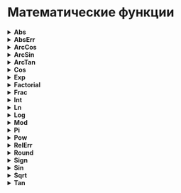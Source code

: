 # Математические функции

<details><summary><b>Abs</b></summary>
<br><b>Abs(Аргумент) </b>
<ul>
   <li> Аргумент - числовое выражение.
</ul>
Возвращает модуль аргумента. <br><br>
</details>

<details><summary><b>AbsErr</b></summary>
<br><b>AbsErr(Аргумент1, Аргумент2) </b>
<ul>
   <li> Аргументы - любые числовые выражения.
</ul>
Возвращает абсолютную погрешность двух аргументов. <br><br>
</details>

<details><summary><b>ArcCos</b></summary>
<br><b>ArcCos(Значение) </b>
<ul>
   <li> Значение - значение косинуса, для которого необходимо найти угол.
</ul>
Возвращает арккосинус значения, т.е. угол в радианах, косинус которого равен Значение. <br><br>
</details>

<details><summary><b>ArcSin</b></summary>
<br><b>ArcSin(Значение) </b>
<ul>
   <li> Значение - значение синуса, для которого необходимо найти угол.
</ul>
Возвращает арксинус значения, т.е. угол в радианах, синус которого равен Значение. <br><br>
</details>

<details><summary><b>ArcTan</b></summary>
<br><b>ArcTan(Значение) </b>
<ul>
   <li> Значение - значение тангенса, для которого необходимо найти угол.
</ul>
Возвращает арктангенс значения, т.е. угол в радианах, тангенс которого равен Значение. <br><br>
</details>

<details><summary><b>Cos</b></summary>
<br><b>Cos(Угол) </b>
<ul>
   <li> Угол - значение угла в радианах.
</ul>
Возвращает косинус заданного угла. <br><br>
</details>

<details><summary><b>Exp</b></summary>
<br><b>Exp(Степень) </b>
<ul>
   <li> Степень - числовое выражение.
</ul>
Возвращает число e в заданной степени. <br><br>
</details>

<details><summary><b>Factorial</b></summary>
<br><b>Factorial(Аргумент) </b>
<ul>
   <li> Аргумент - целое положительное числовое выражение.
</ul>
Возвращает факториал аргумента. <br><br>
</details>

<details><summary><b>Frac</b></summary>
<br><b>Frac(Аргумент) </b>
<ul>
   <li> 
    Аргумент - числовое выражение.
</ul>
Возвращает дробную часть Аргумента. <br><br>
</details>

<details><summary><b>Int</b></summary>
<br><b>Int(Аргумент) </b>
<ul>
   <li> Аргумент - числовое выражение.
</ul>
Возвращает целую часть Аргумента. <br><br>
</details>

<details><summary><b>Ln</b></summary>
<br><b>Ln(Аргумент) </b>
<ul>
   <li> Аргумент - положительное числовое выражение.
</ul>
Возвращает натуральный логарифм аргумента. <br><br>
</details>

<details><summary><b>Log</b></summary>
<br><b>Log(Основание, Аргумент) </b>
<ul>
   <li> Основание - числовое выражение;
   <li> Аргумент - положительное числовое выражение.
</ul>
Возвращает логарифм аргумента с заданным основанием. <br><br>
</details>

<details><summary><b>Mod</b></summary>
<br><b>Mod(Делимое, Делитель) </b>
<ul>
   <li> Делимое - целое числовое выражение,
   <li> Делитель - целое числовое выражение.
</ul>
Возвращает остаток от целочисленного деления Делимого на Делитель. <br><br>
</details>

<details><summary><b>Pi</b></summary>
<br><b>Pi() </b>
<ul>
   <li> Аргументы отсутствуют.
</ul>
Возвращает значение константы «ПИ» 3.1415926535897932385. <br><br>
</details>

<details><summary><b>Pow</b></summary>
<br><b>Pow(Аргумент, Степень) </b>
<ul>
   <li> Аргумент - числовое выражение;
   <li> Степень - числовое выражение;
</ul>
Возвращает аргумент в заданной степени. <br><br>
</details>

<details><summary><b>RelErr</b></summary>
<br><b>RelErr(Аргумент1, Аргумент2) </b>
<ul>
   <li> Аргументы - любые числовые выражения.
</ul>
Возвращает относительную погрешность двух аргументов. <br><br>
</details>

<details><summary><b>Round</b></summary>
<br><b>Round(Аргумент1 [, Аргумент2 = 0]) </b>
<ul>
   <li> Аргумент1 - числовое выражение,
   <li> Аргумент2 - необязательный параметр, количество цифр после запятой, целое число.
</ul>
Округляет вещественное число до ближайшего числа, имеющего указанное количество цифр после запятой. <br><br>
</details>

<details><summary><b>Sign</b></summary>
<br><b>Sign(Аргумент) </b>
<ul>
   <li> Аргумент - числовое выражение;
</ul>
Возвращает знак аргумента. <br><br>
</details>

<details><summary><b>Sin</b></summary>
<br><b>Sin(Угол) </b>
<ul>
   <li> Угол - значение угла в радианах.
</ul>
Возвращает синус заданного угла. <br><br>
</details>

<details><summary><b>Sqrt</b></summary>
<br><b>Sqrt(Аргумент) </b>
<ul>
   <li> Аргумент - положительное числовое выражение.
</ul>
Возвращает квадратный корень аргумента. <br><br>
</details>

<details><summary><b>Tan</b></summary>
<br><b>Tan(Угол) </b>
<ul>
   <li> Угол - значение угла в радианах.
</ul>
Возвращает тангенс заданного угла. <br><br>
</details>
